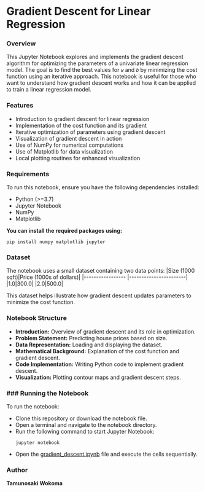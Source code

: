 # Gradient Descent for Linear Regression
### Overview
This Jupyter Notebook explores and implements the gradient descent algorithm for optimizing the parameters of a univariate linear regression model. The goal is to find the best values for *`w`* and *`b`*  by minimizing the cost function using an iterative approach. This notebook is useful for those who want to understand how gradient descent works and how it can be applied to train a linear regression model.
### Features
- Introduction to gradient descent for linear regression
- Implementation of the cost function and its gradient
- Iterative optimization of parameters using gradient descent
- Visualization of gradient descent in action
- Use of NumPy for numerical computations
- Use of Matplotlib for data visualization
- Local plotting routines for enhanced visualization
### Requirements
To run this notebook, ensure you have the following dependencies installed:
- Python (>=3.7)
- Jupyter Notebook
- NumPy
- Matplotlib

**You can install the required packages using:**
```
pip install numpy matplotlib jupyter
```
### Dataset
The notebook uses a small dataset containing two data points:
|Size (1000 sqft)|Price (1000s of dollars)|
|----------------- |-----------------------|
|1.0|300.0|
|2.0|500.0|  

This dataset helps illustrate how gradient descent updates parameters to minimize the cost function.
### Notebook Structure
- **Introduction:** Overview of gradient descent and its role in optimization.
- **Problem Statement:** Predicting house prices based on size.
- **Data Representation:** Loading and displaying the dataset.
- **Mathematical Background:** Explanation of the cost function and gradient descent.
- **Code Implementation:** Writing Python code to implement gradient descent.
- **Visualization:** Plotting contour maps and gradient descent steps.
### ### Running the Notebook
To run the notebook:
- Clone this repository or download the notebook file.
- Open a terminal and navigate to the notebook directory.
- Run the following command to start Jupyter Notebook:
  ```
  jupyter notebook
  ```
- Open the [gradient_descent.ipynb](https://github.com/tamunoWoks/Linear_Regression_Model_Representation_practice/blob/main/gradient_descent.ipynb) file and execute the cells sequentially.
### Author
**Tamunosaki Wokoma**
